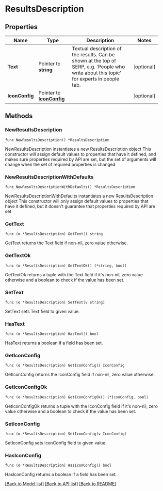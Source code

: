 # ResultsDescription

## Properties

Name | Type | Description | Notes
------------ | ------------- | ------------- | -------------
**Text** | Pointer to **string** | Textual description of the results. Can be shown at the top of SERP, e.g. &#39;People who write about this topic&#39; for experts in people tab. | [optional] 
**IconConfig** | Pointer to [**IconConfig**](IconConfig.md) |  | [optional] 

## Methods

### NewResultsDescription

`func NewResultsDescription() *ResultsDescription`

NewResultsDescription instantiates a new ResultsDescription object
This constructor will assign default values to properties that have it defined,
and makes sure properties required by API are set, but the set of arguments
will change when the set of required properties is changed

### NewResultsDescriptionWithDefaults

`func NewResultsDescriptionWithDefaults() *ResultsDescription`

NewResultsDescriptionWithDefaults instantiates a new ResultsDescription object
This constructor will only assign default values to properties that have it defined,
but it doesn't guarantee that properties required by API are set

### GetText

`func (o *ResultsDescription) GetText() string`

GetText returns the Text field if non-nil, zero value otherwise.

### GetTextOk

`func (o *ResultsDescription) GetTextOk() (*string, bool)`

GetTextOk returns a tuple with the Text field if it's non-nil, zero value otherwise
and a boolean to check if the value has been set.

### SetText

`func (o *ResultsDescription) SetText(v string)`

SetText sets Text field to given value.

### HasText

`func (o *ResultsDescription) HasText() bool`

HasText returns a boolean if a field has been set.

### GetIconConfig

`func (o *ResultsDescription) GetIconConfig() IconConfig`

GetIconConfig returns the IconConfig field if non-nil, zero value otherwise.

### GetIconConfigOk

`func (o *ResultsDescription) GetIconConfigOk() (*IconConfig, bool)`

GetIconConfigOk returns a tuple with the IconConfig field if it's non-nil, zero value otherwise
and a boolean to check if the value has been set.

### SetIconConfig

`func (o *ResultsDescription) SetIconConfig(v IconConfig)`

SetIconConfig sets IconConfig field to given value.

### HasIconConfig

`func (o *ResultsDescription) HasIconConfig() bool`

HasIconConfig returns a boolean if a field has been set.


[[Back to Model list]](../README.md#documentation-for-models) [[Back to API list]](../README.md#documentation-for-api-endpoints) [[Back to README]](../README.md)


